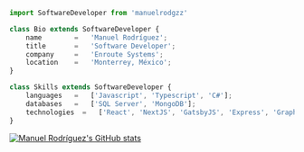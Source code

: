 ```javascript
import SoftwareDeveloper from 'manuelrodgzz'

class Bio extends SoftwareDeveloper {
    name        =   'Manuel Rodríguez';
    title       =   'Software Developer';
    company     =   'Enroute Systems';
    location    =   'Monterrey, México';
}

class Skills extends SoftwareDeveloper {
    languages   =   ['Javascript', 'Typescript', 'C#'];
    databases   =   ['SQL Server', 'MongoDB'];
    technologies  =   ['React', 'NextJS', 'GatsbyJS', 'Express', 'GraphQL'];
}
```

[![Manuel Rodríguez's GitHub stats](https://github-readme-stats.vercel.app/api?username=manuelrodgzz)](https://github.com/anuraghazra/github-readme-stats)
